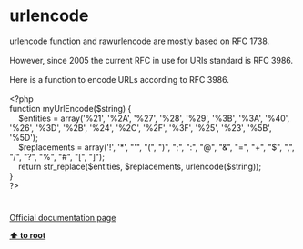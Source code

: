 # urlencode




<div class="phpcode"><span class="html">
urlencode function and rawurlencode are mostly based on RFC 1738.<br><br>However, since 2005 the current RFC in use for URIs standard is RFC 3986.<br><br>Here is a function to encode URLs according to RFC 3986.<br><br><span class="default">&lt;?php<br></span><span class="keyword">function </span><span class="default">myUrlEncode</span><span class="keyword">(</span><span class="default">$string</span><span class="keyword">) {<br>&#xA0; &#xA0; </span><span class="default">$entities </span><span class="keyword">= array(</span><span class="string">&apos;%21&apos;</span><span class="keyword">, </span><span class="string">&apos;%2A&apos;</span><span class="keyword">, </span><span class="string">&apos;%27&apos;</span><span class="keyword">, </span><span class="string">&apos;%28&apos;</span><span class="keyword">, </span><span class="string">&apos;%29&apos;</span><span class="keyword">, </span><span class="string">&apos;%3B&apos;</span><span class="keyword">, </span><span class="string">&apos;%3A&apos;</span><span class="keyword">, </span><span class="string">&apos;%40&apos;</span><span class="keyword">, </span><span class="string">&apos;%26&apos;</span><span class="keyword">, </span><span class="string">&apos;%3D&apos;</span><span class="keyword">, </span><span class="string">&apos;%2B&apos;</span><span class="keyword">, </span><span class="string">&apos;%24&apos;</span><span class="keyword">, </span><span class="string">&apos;%2C&apos;</span><span class="keyword">, </span><span class="string">&apos;%2F&apos;</span><span class="keyword">, </span><span class="string">&apos;%3F&apos;</span><span class="keyword">, </span><span class="string">&apos;%25&apos;</span><span class="keyword">, </span><span class="string">&apos;%23&apos;</span><span class="keyword">, </span><span class="string">&apos;%5B&apos;</span><span class="keyword">, </span><span class="string">&apos;%5D&apos;</span><span class="keyword">);<br>&#xA0; &#xA0; </span><span class="default">$replacements </span><span class="keyword">= array(</span><span class="string">&apos;!&apos;</span><span class="keyword">, </span><span class="string">&apos;*&apos;</span><span class="keyword">, </span><span class="string">&quot;&apos;&quot;</span><span class="keyword">, </span><span class="string">&quot;(&quot;</span><span class="keyword">, </span><span class="string">&quot;)&quot;</span><span class="keyword">, </span><span class="string">&quot;;&quot;</span><span class="keyword">, </span><span class="string">&quot;:&quot;</span><span class="keyword">, </span><span class="string">&quot;@&quot;</span><span class="keyword">, </span><span class="string">&quot;&amp;&quot;</span><span class="keyword">, </span><span class="string">&quot;=&quot;</span><span class="keyword">, </span><span class="string">&quot;+&quot;</span><span class="keyword">, </span><span class="string">&quot;$&quot;</span><span class="keyword">, </span><span class="string">&quot;,&quot;</span><span class="keyword">, </span><span class="string">&quot;/&quot;</span><span class="keyword">, </span><span class="string">&quot;?&quot;</span><span class="keyword">, </span><span class="string">&quot;%&quot;</span><span class="keyword">, </span><span class="string">&quot;#&quot;</span><span class="keyword">, </span><span class="string">&quot;[&quot;</span><span class="keyword">, </span><span class="string">&quot;]&quot;</span><span class="keyword">);<br>&#xA0; &#xA0; return </span><span class="default">str_replace</span><span class="keyword">(</span><span class="default">$entities</span><span class="keyword">, </span><span class="default">$replacements</span><span class="keyword">, </span><span class="default">urlencode</span><span class="keyword">(</span><span class="default">$string</span><span class="keyword">));<br>}<br></span><span class="default">?&gt;</span>
</span>
</div>
  

#

[Official documentation page](https://www.php.net/manual/en/function.urlencode.php)

**[⬆ to root](/)**
